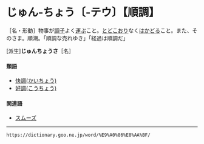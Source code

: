 # じゅん‐ちょう〔‐テウ〕【順調】

［名・形動］物事が[調子](ちょうし（調子）)よく[運ぶ](はこぶ（運ぶ）)こと。[とどこおり](とどこおる（滞る）)なく[はかどる](はかどる（捗る／果取る）)こと。また、そのさま。順潮。「順調な売れゆき」「経過は順調だ」

\[派生\]**じゅんちょうさ**［名］

#### 類語

-   [快調(かいちょう)](https://dictionary.goo.ne.jp/word/%E5%BF%AB%E8%AA%BF/#jn-36527)
-   [好調(こうちょう)](https://dictionary.goo.ne.jp/word/%E5%A5%BD%E8%AA%BF/#jn-74235)

#### 関連語

-   [スムーズ](https://dictionary.goo.ne.jp/word/%E3%82%B9%E3%83%A0%E3%83%BC%E3%82%BA/#jn-120162)

---
`https://dictionary.goo.ne.jp/word/%E9%A0%86%E8%AA%BF/`
